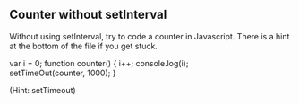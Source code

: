 ## Counter without setInterval

Without using setInterval, try to code a counter in Javascript. There is a hint at the bottom of the file if you get stuck.

var i = 0;
function counter() {
i++;
console.log(i);  
setTimeOut(counter, 1000);
}

(Hint: setTimeout)
